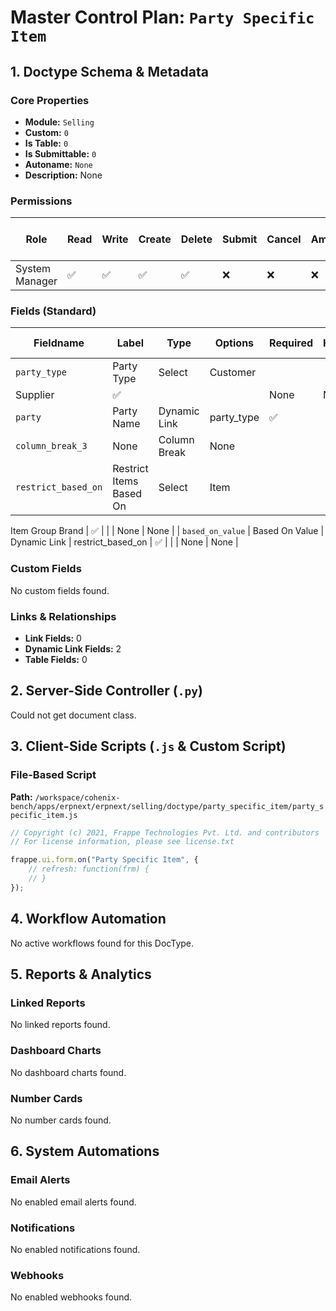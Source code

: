 # Master Control Plan: `Party Specific Item`

## 1. Doctype Schema & Metadata

### Core Properties
- **Module:** `Selling`
- **Custom:** `0`
- **Is Table:** `0`
- **Is Submittable:** `0`
- **Autoname:** `None`
- **Description:** None

### Permissions
| Role | Read | Write | Create | Delete | Submit | Cancel | Amend | Report | Import | Export | Print | Email | Share | Set User Perms |
|---|---|---|---|---|---|---|---|---|---|---|---|---|---|---|
| System Manager | ✅ | ✅ | ✅ | ✅ | ❌ | ❌ | ❌ | ✅ | ❌ | ✅ | ✅ | ✅ | ✅ | ❌ |


### Fields (Standard)
| Fieldname | Label | Type | Options | Required | Hidden | Read Only | Default | Description |
|---|---|---|---|---|---|---|---|---|
| `party_type` | Party Type | Select | Customer
Supplier | ✅ |  |  | None | None |
| `party` | Party Name | Dynamic Link | party_type | ✅ |  |  | None | None |
| `column_break_3` | None | Column Break | None |  |  |  | None | None |
| `restrict_based_on` | Restrict Items Based On | Select | Item
Item Group
Brand | ✅ |  |  | None | None |
| `based_on_value` | Based On Value | Dynamic Link | restrict_based_on | ✅ |  |  | None | None |


### Custom Fields
No custom fields found.


### Links & Relationships
- **Link Fields:** 0
- **Dynamic Link Fields:** 2
- **Table Fields:** 0

## 2. Server-Side Controller (`.py`)
Could not get document class.


## 3. Client-Side Scripts (`.js` & Custom Script)
### File-Based Script
**Path:** `/workspace/cohenix-bench/apps/erpnext/erpnext/selling/doctype/party_specific_item/party_specific_item.js`
```javascript
// Copyright (c) 2021, Frappe Technologies Pvt. Ltd. and contributors
// For license information, please see license.txt

frappe.ui.form.on("Party Specific Item", {
	// refresh: function(frm) {
	// }
});

```




## 4. Workflow Automation
No active workflows found for this DocType.


## 5. Reports & Analytics
### Linked Reports
No linked reports found.


### Dashboard Charts
No dashboard charts found.


### Number Cards
No number cards found.


## 6. System Automations
### Email Alerts
No enabled email alerts found.


### Notifications
No enabled notifications found.


### Webhooks
No enabled webhooks found.
